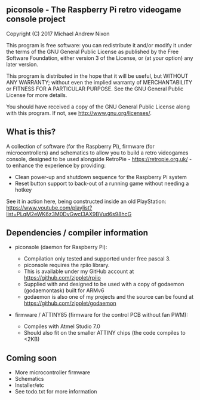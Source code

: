 ## piconsole - The Raspberry Pi retro videogame console project

  Copyright (C) 2017  Michael Andrew Nixon

  This program is free software: you can redistribute it and/or modify
  it under the terms of the GNU General Public License as published by
  the Free Software Foundation, either version 3 of the License, or
  (at your option) any later version.

  This program is distributed in the hope that it will be useful,
  but WITHOUT ANY WARRANTY; without even the implied warranty of
  MERCHANTABILITY or FITNESS FOR A PARTICULAR PURPOSE.  See the
  GNU General Public License for more details.

  You should have received a copy of the GNU General Public License
  along with this program.  If not, see <http://www.gnu.org/licenses/>.


## What is this?

A collection of software (for the Raspberry Pi), firmware (for microcontrollers)
and schematics to allow you to build a retro videogames console, designed to be
used alongside RetroPie - https://retropie.org.uk/ - to enhance the experience
by providing:

* Clean power-up and shutdown sequence for the Raspberry Pi system
* Reset button support to back-out of a running game without needing a hotkey

See it in action here, being constructed inside an old PlayStation: https://www.youtube.com/playlist?list=PLqM2eWK6z3M0DvGwcI3AX9BVud6s98hcG


## Dependencies / compiler information

* piconsole (daemon for Raspberry Pi):
  * Compilation only tested and supported under free pascal 3.
  * piconsole requires the rpiio library.
  * This is available under my GitHub account at https://github.com/zipplet/rpiio
  * Supplied with and designed to be used with a copy of godaemon (godaemontask) built for ARMv6
  * godaemon is also one of my projects and the source can be found at https://github.com/zipplet/godaemon

* firmware / ATTINY85 (firmware for the control PCB without fan PWM):
  * Compiles with Atmel Studio 7.0
  * Should also fit on the smaller ATTINY chips (the code compiles to <2KB)

## Coming soon

* More microcontroller firmware
* Schematics
* Installer/etc
* See todo.txt for more information
